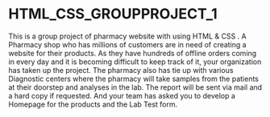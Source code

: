 # HTML_CSS_GROUPPROJECT_1
This is a group project of pharmacy website with using HTML & CSS .
A Pharmacy shop who has millions of customers are in need of creating a website for their products.
As they have hundreds of offline orders coming in every day and it is becoming difficult to keep track of it, your organization has taken up the project.
The pharmacy also has tie up with various Diagnostic centers where the pharmacy will take samples from the patients at their doorstep and analyses in the lab.
The report will be sent via mail and a hard copy if requested. And your team has asked you to develop a Homepage for the products and the Lab Test form.
